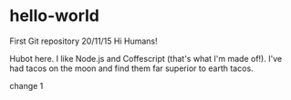 # hello-world
First Git repository 20/11/15
Hi Humans!

Hubot here. I like Node.js and Coffescript (that's what I'm made of!).
I've had tacos on the moon and find them far superior to earth tacos.

change 1
